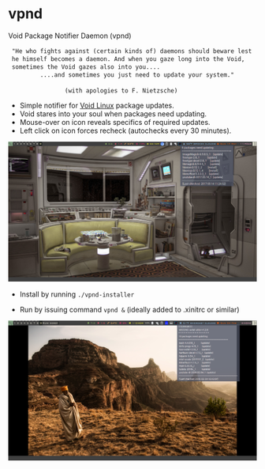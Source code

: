 # vpnd
Void Package Notifier Daemon (vpnd)

~~~~~~~~~~~~~~~~~~~~~~~~~~~~~~~~~~~~~~~~~~~~~~~~~~~~~~~~~~~~~~~~~~~~~~
 "He who fights against (certain kinds of) daemons should beware lest
 he himself becomes a daemon. And when you gaze long into the Void,
 sometimes the Void gazes also into you....
         ....and sometimes you just need to update your system."

                (with apologies to F. Nietzsche)
~~~~~~~~~~~~~~~~~~~~~~~~~~~~~~~~~~~~~~~~~~~~~~~~~~~~~~~~~~~~~~~~~~~~~~

- Simple notifier for [Void Linux](http://www.voidlinux.eu/) package updates. 
- Void stares into your soul when packages need updating.
- Mouse-over on icon reveals specifics of required updates.
- Left click on icon forces recheck (autochecks every 30 minutes).

![void screenshot](https://github.com/emacsomancer/vpnd/blob/master/screenshot.png)

* Install by running `./vpnd-installer`

* Run by issuing command `vpnd &` (ideally added to .xinitrc or similar)

![new error message screenshot](https://github.com/emacsomancer/vpnd/blob/master/screenshot-error.png)